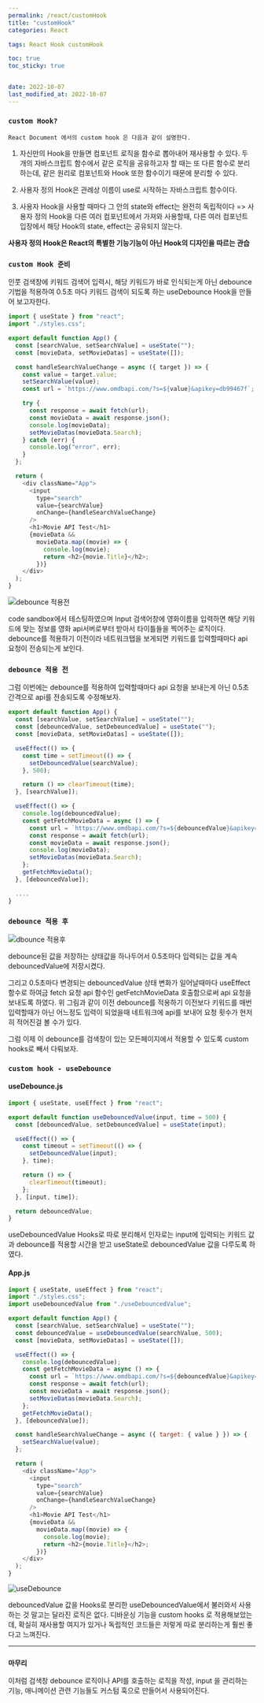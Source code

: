 ```yaml
---
permalink: /react/customHook
title: "customHook"
categories: React

tags: React Hook customHook

toc: true
toc_sticky: true


date: 2022-10-07
last_modified_at: 2022-10-07
---
```


### `custom Hook?`  


`React Document 에서의 custom hook 은 다음과 같이 설명한다.`  

1. 자신만의 Hook을 만들면 컴포넌트 로직을 함수로 뽑아내어 재사용할 수 있다. 두 개의 자바스크립트 함수에서 같은 로직을 공유하고자 할 때는 또 다른 함수로 분리하는데, 같은 원리로 컴포넌트와 Hook 또한 함수이기 때문에 분리할 수 있다.  

2. 사용자 정의 Hook은 관례상 이름이 use로 시작하는 자바스크립트 함수이다.

3. 사용자 Hook을 사용할 때마다 그 안의 state와 effect는 완전히 독립적이다 => 사용자 정의 Hook을 다른 여러 컴포넌트에서 가져와 사용할때, 다른 여러 컴포넌트 입장에서 해당 Hook의 state, effect는 공유되지 않는다.

**사용자 정의 Hook은 React의 특별한 기능기능이 아닌 Hook의 디자인을 따르는 관습**

### `custom Hook 준비`  

인풋 검색창에 키워드 검색어 입력시, 해당 키워드가 바로 인식되는게 아닌 debounce기법을 적용하여 0.5초 마다 키워드 검색이 되도록 하는 useDebounce Hook을 만들어 보고자한다.  

```javascript
import { useState } from "react";
import "./styles.css";

export default function App() {
  const [searchValue, setSearchValue] = useState("");
  const [movieData, setMovieDatas] = useState([]);

  const handleSearchValueChange = async ({ target }) => {
    const value = target.value;
    setSearchValue(value);
    const url = `https://www.omdbapi.com/?s=${value}&apikey=db99467f`;

    try {
      const response = await fetch(url);
      const movieData = await response.json();
      console.log(movieData);
      setMovieDatas(movieData.Search);
    } catch (err) {
      console.log("error", err);
    }
  };

  return (
    <div className="App">
      <input
        type="search"
        value={searchValue}
        onChange={handleSearchValueChange}
      />
      <h1>Movie API Test</h1>
      {movieData &&
        movieData.map((movie) => {
          console.log(movie);
          return <h2>{movie.Title}</h2>;
        })}
    </div>
  );
}
```

![debounce 적용전](https://user-images.githubusercontent.com/45479309/194572911-028f49d6-6738-4d3f-8082-3f916dd55ee3.gif)


code sandbox에서 테스팅하였으며 Input 검색어창에 영화이름을 입력하면 해당 키워드에 맞는 정보를 영화 api서버로부터 받아서 타이틀들을 찍어주는 로직이다. debounce를 적용하기 이전이라 네트워크탭을 보게되면 키워드를 입력할때마다 api 요청이 전송되는게 보인다.

### `debounce 적용 전`  

그럼 이번에는 debounce를 적용하여 입력할때마다 api 요청을 보내는게 아닌 0.5초 간격으로 api를 전송되도록 수정해보자.  

```javascript
export default function App() {
  const [searchValue, setSearchValue] = useState("");
  const [debouncedValue, setDebouncedValue] = useState("");
  const [movieData, setMovieDatas] = useState([]);

  useEffect(() => {
    const time = setTimeout(() => {
      setDebouncedValue(searchValue);
    }, 500);

    return () => clearTimeout(time);
  }, [searchValue]);

  useEffect(() => {
    console.log(debouncedValue);
    const getFetchMovieData = async () => {
      const url = `https://www.omdbapi.com/?s=${debouncedValue}&apikey=db99467f`;
      const response = await fetch(url);
      const movieData = await response.json();
      console.log(movieData);
      setMovieDatas(movieData.Search);
    };
    getFetchMovieData();
  }, [debouncedValue]);

  ....
}
```

### `debounce 적용 후`  

![dbounce 적용후](https://user-images.githubusercontent.com/45479309/194573167-e70de85f-2f6e-4ff8-99e3-e4e7370ab5b6.gif)

debounce된 값을 저장하는 상태값을 하나두어서 0.5초마다 입력되는 값을 계속 debouncedValue에 저장시켰다.  

그리고 0.5초마다 변경되는 debouncedValue 상태 변화가 일어날때마다 useEffect 함수로 하여금 fetch 요청 api 함수인 getFetchMovieData 호출함으로써 api 요청을 보내도록 하였다. 위 그림과 같이 이전 debounce를 적용하기 이전보다 키워드를 매번 입력할때가 아닌 어느정도 입력이 되었을때 네트워크에 api를 보내어 요청 횟수가 현저히 적어진걸 볼 수가 있다.  

그럼 이제 이 debounce를 검색창이 있는 모든페이지에서 적용할 수 있도록 custom hooks로 빼서 다뤄보자.

### `custom hook - useDebounce`  

#### useDebounce.js
```javascript
import { useState, useEffect } from "react";

export default function useDebouncedValue(input, time = 500) {
  const [debouncedValue, setDebouncedValue] = useState(input);

  useEffect(() => {
    const timeout = setTimeout(() => {
      setDebouncedValue(input);
    }, time);

    return () => {
      clearTimeout(timeout);
    };
  }, [input, time]);

  return debouncedValue;
}
```

useDebouncedValue Hooks로 따로 분리해서 인자로는 input에 입력되는 키워드 값과 debounce를 적용할 시간을 받고 useState로 debouncedValue 값을 다루도록 하였다.

#### App.js

```javascript
import { useState, useEffect } from "react";
import "./styles.css";
import useDebouncedValue from "./useDebouncedValue";

export default function App() {
  const [searchValue, setSearchValue] = useState("");
  const debouncedValue = useDebouncedValue(searchValue, 500);
  const [movieData, setMovieDatas] = useState([]);

  useEffect(() => {
    console.log(debouncedValue);
    const getFetchMovieData = async () => {
      const url = `https://www.omdbapi.com/?s=${debouncedValue}&apikey=db99467f`;
      const response = await fetch(url);
      const movieData = await response.json();
      setMovieDatas(movieData.Search);
    };
    getFetchMovieData();
  }, [debouncedValue]);

  const handleSearchValueChange = async ({ target: { value } }) => {
    setSearchValue(value);
  };

  return (
    <div className="App">
      <input
        type="search"
        value={searchValue}
        onChange={handleSearchValueChange}
      />
      <h1>Movie API Test</h1>
      {movieData &&
        movieData.map((movie) => {
          console.log(movie);
          return <h2>{movie.Title}</h2>;
        })}
    </div>
  );
}
```

![useDebounce](https://user-images.githubusercontent.com/45479309/194573276-fccec649-6390-42df-832b-241a9fd3d6e0.gif)

debouncedValue 값을 Hooks로 분리한 useDebouncedValue에서 불러와서 사용하는 것 말고는 달라진 로직은 없다. 디바운싱 기능을 custom hooks 로 적용해보았는데, 확실히 재사용할 여지가 있거나 독립적인 코드들은 저렇게 따로 분리하는게 훨씬 좋다고 느껴진다.


---

### `마무리`

이처럼 검색창 debounce 로직이나 API를 호출하는 로직을 작성, input 을 관리하는 기능, 애니메이션 관련 기능들도 커스텀 훅으로 만들어서 사용되어진다.


